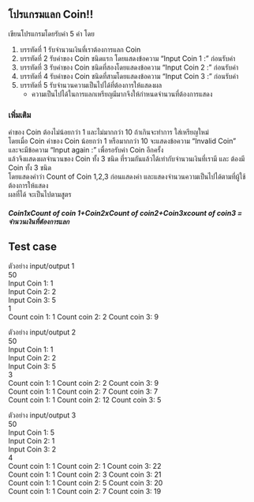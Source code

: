## โปรแกรมแลก Coin!!  
เขียนโปรแกรมโดยรับค่า 5 ค่า โดย  
1. บรรทัดที่    1   รับจำนวนเงินที่เราต้องการแลก Coin  
2. บรรทัดที่    2    รับค่าของ Coin ชนิดแรก โดยแสดงข้อความ   “Input Coin 1 :” ก่อนรับค่า  
3. บรรทัดที่    3    รับค่าของ Coin ชนิดที่สองโดยแสดงข้อความ  “Input Coin 2 :” ก่อนรับค่า  
4. บรรทัดที่    4    รับค่าของ Coin ชนิดที่สามโดยแสดงข้อความ  “Input Coin 3 :” ก่อนรับค่า  
5. บรรทัดที่    5     รับจำนวนความเป็นไปได้ที่ต้องการให้แสดงผล   
   * ความเป็นไปได้ในการแลกเหรียญมีมากจึงให้กำหนดจำนวนที่ต้องการแสดง  
### เพิ่มเติม  
ค่าของ Coin ต้องไม่น้อยกว่า 1 และไม่มากกว่า 10 ถ้าเกินจะทำการ ใส่เหรียญใหม่  
โดยเมื่อ Coin ค่าของ Coin น้อยกว่า 1 หรือมากกว่า 10 จะแสดงข้อความ “Invalid Coin”  
และจะมีข้อความ “Input again :” เพื่อรอรับค่า Coin อีกครั้ง  
แล้วจึงแสดงผลจำนวนของ Coin  ทั้ง 3 ชนิด ที่รวมกันแล้วได้เท่ากับจำนวนเงินที่เรามี และ  ต้องมี Coin ทั้ง 3 ชนิด  
โดยแสดงคำว่า Count of Coin 1,2,3 ก่อนแสดงค่า และแสดงจำนวนความเป็นไปได้ตามที่ผู้ใช้ต้องการให้แสดง   
ผลที่ได้ จะเป็นไปตามสูตร    
##### Coin1xCount of coin 1+Coin2xCount of coin2+Coin3xcount of coin3 = จำนวนเงินที่ต้องการแลก  

## Test case  
ตัวอย่าง input/output 1  
50  
Input Coin 1: 1    
Input Coin 2: 2    
Input Coin 3: 5  
1  
Count coin 1:   1 Count coin 2:    2 Count coin 3:   9 

ตัวอย่าง input/output 2  
50  
Input Coin 1: 1    
Input Coin 2: 2    
Input Coin 3: 5  
3  
Count coin 1:   1 Count coin 2:    2 Count coin 3:   9   
Count coin 1:   1 Count coin 2:    7 Count coin 3:   7   
Count coin 1:   1 Count coin 2:    12 Count coin 3:   5   

ตัวอย่าง input/output 3  
50  
Input Coin 1: 5    
Input Coin 2: 1    
Input Coin 3: 2  
4  
Count coin 1:   1 Count coin 2:    1 Count coin 3:   22   
Count coin 1:   1 Count coin 2:    3 Count coin 3:   21   
Count coin 1:   1 Count coin 2:    5 Count coin 3:   20  
Count coin 1:   1 Count coin 2:    7 Count coin 3:   19


